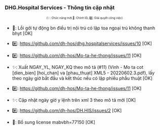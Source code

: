 ﻿### DHG.Hospital Services - Thông tin cập nhật

<div align="center" style="font-size:xx-small">(✨: Chức năng mới,🐛: Chỉnh lỗi, #️⃣: Giải quyết công việc) </div>

-  🐛: Lỗi gởi tự động bn điều trị nội trú có lập toa ngoại trú không thanh bhyt [OK]
-  #️⃣: https://github.com/dh-hos/dhg.hospitalservices/issues/10 [OK]

-  #️⃣: https://github.com/dh-hos/Mo-ta-he-thong/issues/11 [OK]
-  ✨: Xuất NGAY_YL, NGAY_KQ theo mô tả (#11) (Vinh - Mo ta cot [dien_bien] [hoi_chan] va [phau_thuat] XML5 - 20220602.3.pdf), lấy theo ngày giờ bắt đầu và kết thúc nếu có lập phiếu phẫu thuật [OK]

-  #️⃣: https://github.com/dh-hos/Mo-ta-he-thong/issues/11 [OK]
-  ✨: Cập nhật ngày giờ y lệnh trên xml 3 theo mô tả mới [OK]

-  #️⃣: https://github.com/dh-hos/DH.HIS/issues/2 [OK]
-  🐛: Bổ sung license mabvbh=77150 [OK]
